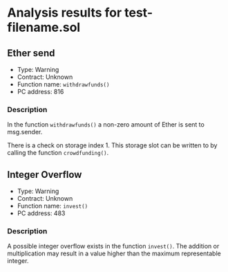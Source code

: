 # Analysis results for test-filename.sol

## Ether send

- Type: Warning
- Contract: Unknown
- Function name: `withdrawfunds()`
- PC address: 816

### Description

In the function `withdrawfunds()` a non-zero amount of Ether is sent to msg.sender.

There is a check on storage index 1. This storage slot can be written to by calling the function `crowdfunding()`.

## Integer Overflow 

- Type: Warning
- Contract: Unknown
- Function name: `invest()`
- PC address: 483

### Description

A possible integer overflow exists in the function `invest()`.
The addition or multiplication may result in a value higher than the maximum representable integer.